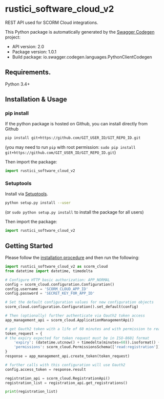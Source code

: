 # rustici_software_cloud_v2
REST API used for SCORM Cloud integrations.

This Python package is automatically generated by the [Swagger Codegen](https://github.com/swagger-api/swagger-codegen) project:

- API version: 2.0
- Package version: 1.0.1
- Build package: io.swagger.codegen.languages.PythonClientCodegen

## Requirements.

Python 3.4+

## Installation & Usage
### pip install

If the python package is hosted on Github, you can install directly from Github

```sh
pip install git+https://github.com/GIT_USER_ID/GIT_REPO_ID.git
```
(you may need to run `pip` with root permission: `sudo pip install git+https://github.com/GIT_USER_ID/GIT_REPO_ID.git`)

Then import the package:
```python
import rustici_software_cloud_v2
```

### Setuptools

Install via [Setuptools](http://pypi.python.org/pypi/setuptools).

```sh
python setup.py install --user
```
(or `sudo python setup.py install` to install the package for all users)

Then import the package:
```python
import rustici_software_cloud_v2
```

## Getting Started

Please follow the [installation procedure](#installation--usage) and then run the following:

```python
import rustici_software_cloud_v2 as scorm_cloud
from datetime import datetime, timedelta

# Configure HTTP basic authorization: APP_NORMAL
config = scorm_cloud.configuration.Configuration()
config.username = 'SCORM_CLOUD_APP_ID'
config.password = 'SECRET_KEY_FOR_APP_ID'

# Set the default configuration values for new configuration objects
scorm_cloud.configuration.Configuration().set_default(config)

# Then (optionally) further authenticate via Oauth2 token access
app_management_api = scorm_cloud.ApplicationManagementApi()

# get Oauth2 token with a life of 60 minutes and with permission to read the registrations api
token_request = {
# the expiry expected for token request must be in ISO-8601 format
    'expiry': (datetime.utcnow() + timedelta(minutes=60)).isoformat() + 'Z',
    'permissions': scorm_cloud.PermissionsSchema(['read:registration'])
}
response = app_management_api.create_token(token_request)

# further calls with this configuration will use Oauth2
config.access_token = response.result

registration_api = scorm_cloud.RegistrationApi()
registration_list = registration_api.get_registrations()

print(registration_list)
```

